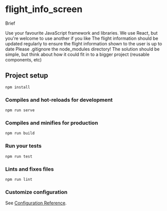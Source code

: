 # flight_info_screen

Brief

Use your favourite JavaScript framework and libraries. We use React, but you're welcome to use another if you like
The flight information should be updated regularly to ensure the flight information shown to the user is up to date
Please .gitignore the node_modules directory!
The solution should be simple, but think about how it could fit in to a bigger project (reusable components, etc)

## Project setup
```
npm install
```
### Compiles and hot-reloads for development
```
npm run serve
```
### Compiles and minifies for production
```
npm run build
```
### Run your tests
```
npm run test
```
### Lints and fixes files
```
npm run lint
```
### Customize configuration
See [Configuration Reference](https://cli.vuejs.org/config/).
